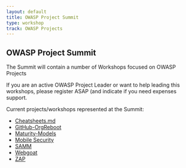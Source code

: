 ```yaml
---
layout: default
title: OWASP Project Summit
type: workshop
track: OWASP Projects
---
```


## OWASP Project Summit

The Summit will contain a number of Workshops focused on OWASP Projects

If you are an active OWASP Project Leader or want to help leading this workshops, please register ASAP (and indicate if you need expenses support.

Current projects/workshops represented at the Summit:

* [Cheatsheets.md](OWASP-Cheatsheet.html)
* [GitHub-OrgReboot](GitHub-OrgReboot.html)
* [Maturity-Models](Maturity-Models.html)
* [Mobile Security](Mobile_Security.html)
* [SAMM](SAMM.html)
* [Webgoat](Webgoat.html)
* [ZAP](ZAP.html)
